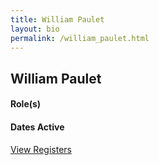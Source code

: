 ```yaml
---
title: William Paulet
layout: bio
permalink: /william_paulet.html
---
```


## William Paulet

#### Role(s)

#### Dates Active

<a href="{{ '/browse.html' | relative_url }}#William Paulet" class="btn btn-custom">View Registers</a>